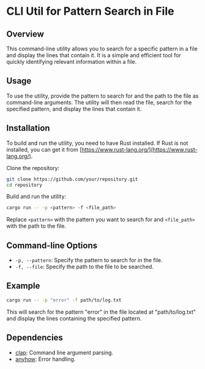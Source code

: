 # CLI Util for Pattern Search in File

## Overview
This command-line utility allows you to search for a specific pattern in a file and display the lines that contain it. It is a simple and efficient tool for quickly identifying relevant information within a file.

## Usage
To use the utility, provide the pattern to search for and the path to the file as command-line arguments. The utility will then read the file, search for the specified pattern, and display the lines that contain it.

## Installation
To build and run the utility, you need to have Rust installed. If Rust is not installed, you can get it from [https://www.rust-lang.org/](https://www.rust-lang.org/).

Clone the repository:
```bash
git clone https://github.com/your/repository.git
cd repository
```

Build and run the utility:
```bash
cargo run -- -p <pattern> -f <file_path>
```

Replace `<pattern>` with the pattern you want to search for and `<file_path>` with the path to the file.

## Command-line Options
- `-p, --pattern`: Specify the pattern to search for in the file.
- `-f, --file`: Specify the path to the file to be searched.

## Example
```bash
cargo run -- -p "error" -f path/to/log.txt
```
This will search for the pattern "error" in the file located at "path/to/log.txt" and display the lines containing the specified pattern.

## Dependencies
- [clap](https://crates.io/crates/clap): Command line argument parsing.
- [anyhow](https://crates.io/crates/anyhow): Error handling.
